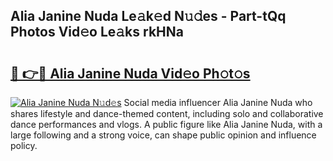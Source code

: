 ## Alia Janine Nuda Le𝚊k𝚎d N𝚞𝚍es - Part-tQq Photos Vid𝚎o Le𝚊ks rkHNa

# <h2><a href="http://fbbs0m.evod.top/?m=Alia+Janine+Nuda">🔗 👉🔴 Alia Janine Nuda Vid𝚎o Ph𝚘t𝚘s</a></h2>

[![Alia Janine Nuda N𝚞d𝚎s](https://i.imgur.com/8V9OHl7.gif)](http://fbbs0m.evod.top/?m=Alia+Janine+Nuda)
Social media influencer Alia Janine Nuda who shares lifestyle and dance-themed content, including solo and collaborative dance performances and vlogs. A public figure like Alia Janine Nuda, with a large following and a strong voice, can shape public opinion and influence policy. 
